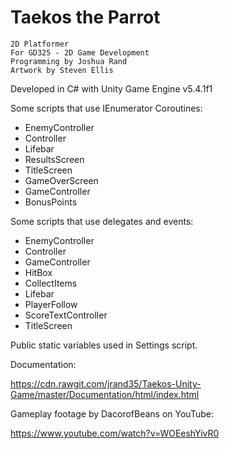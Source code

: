 Taekos the Parrot
==========================
	2D Platformer
	For GD325 - 2D Game Development
	Programming by Joshua Rand
	Artwork by Steven Ellis
Developed in C# with Unity Game Engine v5.4.1f1

Some scripts that use IEnumerator Coroutines:
- EnemyController
- Controller
- Lifebar
- ResultsScreen
- TitleScreen
- GameOverScreen
- GameController
- BonusPoints

Some scripts that use delegates and events:
- EnemyController
- Controller
- GameController
- HitBox
- CollectItems
- Lifebar
- PlayerFollow
- ScoreTextController
- TitleScreen

Public static variables used in Settings script.

Documentation:

https://cdn.rawgit.com/jrand35/Taekos-Unity-Game/master/Documentation/html/index.html

Gameplay footage by DacorofBeans on YouTube:

https://www.youtube.com/watch?v=WOEeshYivR0
